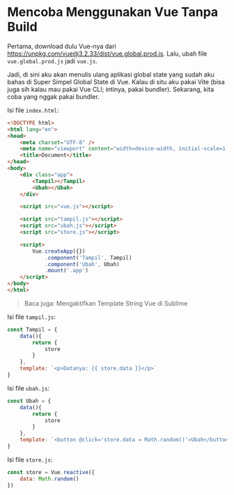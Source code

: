 # Mencoba Menggunakan Vue Tanpa Build

Pertama, download dulu Vue-nya dari <https://unpkg.com/vue@3.2.33/dist/vue.global.prod.js>. Lalu, ubah file `vue.global.prod.js` jadi `vue.js`.

Jadi, di sini aku akan menulis ulang aplikasi global state yang sudah aku bahas di <router-link to='/post/global-state-vue'>Super Simpel Global State di Vue</router-link>. Kalau di situ aku pakai Vite (bisa juga sih kalau mau pakai Vue CLI; intinya, pakai bundler). Sekarang, kita coba yang nggak pakai bundler.

Isi file `index.html`:

```html
<!DOCTYPE html>
<html lang="en">
<head>
	<meta charset="UTF-8" />
	<meta name="viewport" content="width=device-width, initial-scale=1.0" />
	<title>Document</title>
</head>
<body>
	<div class="app">
		<Tampil></Tampil>
		<Ubah></Ubah>
	</div>

	<script src="vue.js"></script>

	<script src="tampil.js"></script>
	<script src="ubah.js"></script>
	<script src="store.js"></script>

	<script>
		Vue.createApp({})
			.component('Tampil', Tampil)
			.component('Ubah', Ubah)
			.mount('.app')
	</script>
</body>
</html>
```

> Baca juga: <router-link to='/post/template-string-vue'>Mengaktifkan Template String Vue di Sublime</router-link>

Isi file `tampil.js`:

```javascript
const Tampil = {
	data(){
		return {
			store
		}
	},
	template: `<p>Datanya: {{ store.data }}</p>`
}
```

Isi file `ubah.js`:

```javascript
const Ubah = {
	data(){
		return {
			store
		}
	},
	template: `<button @click='store.data = Math.random()'>Ubah</button>`
}
```

Isi file `store.js`:

```javascript
const store = Vue.reactive({
	data: Math.random()
})
```